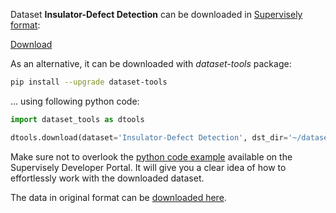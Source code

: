 Dataset **Insulator-Defect Detection** can be downloaded in [Supervisely format](https://developer.supervisely.com/api-references/supervisely-annotation-json-format):

 [Download](https://assets.supervisely.com/supervisely-supervisely-assets-public/teams_storage/3/Z/J1/Ug2ZpHwWEKUs0AVIGlrzB02SlOFPqZG76z6da8C3DM2xoA008PItiazXw0JFMBw4TLviCZKxQ9gzWxjjAQQINztFrm4NLSGWBSpZJGImTH6WTNlDhGjaR5J11Ftj.tar)

As an alternative, it can be downloaded with *dataset-tools* package:
``` bash
pip install --upgrade dataset-tools
```

... using following python code:
``` python
import dataset_tools as dtools

dtools.download(dataset='Insulator-Defect Detection', dst_dir='~/dataset-ninja/')
```
Make sure not to overlook the [python code example](https://developer.supervisely.com/getting-started/python-sdk-tutorials/iterate-over-a-local-project) available on the Supervisely Developer Portal. It will give you a clear idea of how to effortlessly work with the downloaded dataset.

The data in original format can be [downloaded here](https://figshare.com/ndownloader/files/37587370).